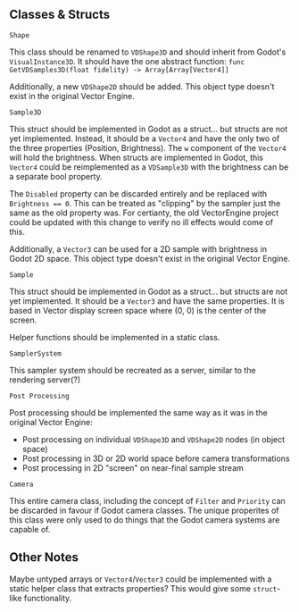## Classes & Structs

`Shape`

This class should be renamed to `VDShape3D` and should inherit from Godot's `VisualInstance3D`. It should have the one abstract function: `func GetVDSamples3D(float fidelity) -> Array[Array[Vector4]]`

Additionally, a new `VDShape2D` should be added. This object type doesn't exist in the original Vector Engine.

`Sample3D`

This struct should be implemented in Godot as a struct... but structs are not yet implemented. Instead, it should be a `Vector4` and have the only two of the three properties (Position, Brightness). The `w` component of the `Vector4` will hold the brightness. When structs are implemented in Godot, this `Vector4` could be reimplemented as a `VDSample3D` with the brightness can be a separate bool property.

The `Disabled` property can be discarded entirely and be replaced with `Brightness == 0`. This can be treated as "clipping" by the sampler just the same as the old property was. For certianty, the old VectorEngine project could be updated with this change to verify no ill effects would come of this.

Additionally, a `Vector3` can be used for a 2D sample with brightness in Godot 2D space. This object type doesn't exist in the original Vector Engine.

`Sample`

This struct should be implemented in Godot as a struct... but structs are not yet implemented. It should be a `Vector3` and have the same properties. It is based in Vector display screen space where (0, 0) is the center of the screen.

Helper functions should be implemented in a static class.

`SamplerSystem`

This sampler system should be recreated as a server, similar to the rendering server(?)

`Post Processing`

Post processing should be implemented the same way as it was in the original Vector Engine:
- Post processing on individual `VDShape3D` and `VDShape2D` nodes (in object space)
- Post processing in 3D or 2D world space before camera transformations
- Post processing in 2D "screen" on near-final sample stream

`Camera`

This entire camera class, including the concept of `Filter` and `Priority` can be discarded in favour if Godot camera classes. The unique properites of this class were only used to do things that the Godot camera systems are capable of.

## Other Notes
Maybe untyped arrays or `Vector4`/`Vector3` could be implemented with a static helper class that extracts properties? This would give some `struct`-like functionality.
